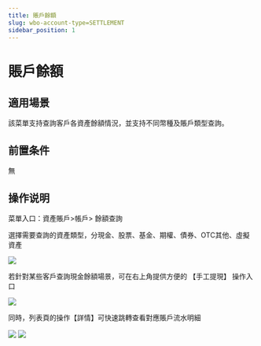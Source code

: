 ```yaml
---
title: 賬戶餘額
slug: wbo-account-type=SETTLEMENT
sidebar_position: 1
---
```



# 賬戶餘額

## 適用場景

該菜單支持查詢客戶各資產餘額情況，並支持不同幣種及賬戶類型查詢。

## 前置条件

無

## 操作说明

菜單入口：資產賬戶&gt;帳戶&gt; 餘額查詢

選擇需要查詢的資產類型，分現金、股票、基金、期權、債券、OTC其他、虛擬資產

<img src="/assets/DWLDbnL2zob5y8xLuWEczOiKnSe.png" src-width="3226" src-height="212" align="center"/>

若針對某些客戶查詢現金餘額場景，可在右上角提供方便的 【手工提現】 操作入口

<img src="/assets/LVMpbSxOyoKvsfxECrYcB7kinif.png" src-width="3234" src-height="670" align="center"/>

同時，列表頁的操作【詳情】可快速跳轉查看對應賬戶流水明細

<img src="/assets/GnGjb6C2Ooa1adx6K8Lcz1UgnIe.png" src-width="3224" src-height="854" align="center"/>

<img src="/assets/CTqnbEC2Co4lcnx5Il6cqzrBnsc.png" src-width="3096" src-height="1502" align="center"/>


